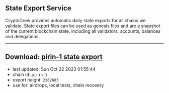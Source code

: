 ## State Export Service
CryptoCrew provides automatic daily state exports for all chains we validate. State export files can be used as genesis files and are a snapshot of the current blockchain state, including all validators, accounts, balances and delegations.

---
**Download: [pirin-1 state export](https://dl.ccvalidators.com/SERVICE/nolus/pirin-1_export_2262603.json)**
---

- last updated: Sun Oct 22 2023 01:55:44
- chain id: `pirin-1`
- export height: `2262603`
- use for: airdrops, local tests, chain recovery
